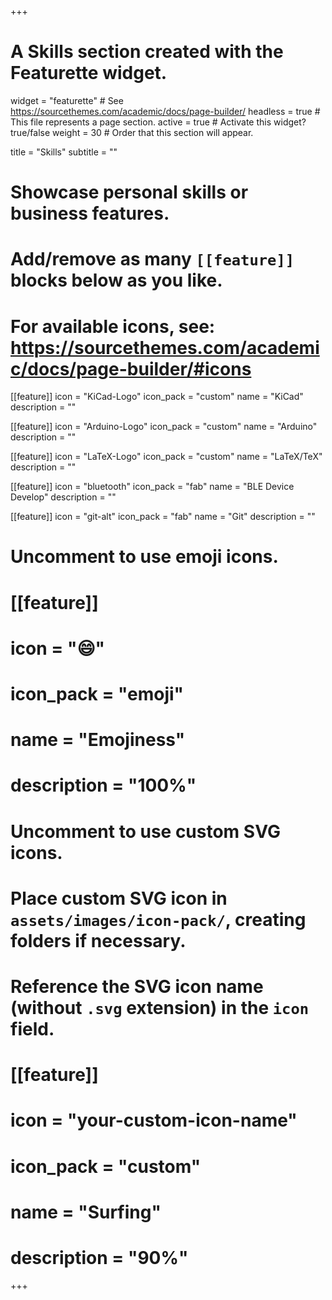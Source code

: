 +++
# A Skills section created with the Featurette widget.
widget = "featurette"  # See https://sourcethemes.com/academic/docs/page-builder/
headless = true  # This file represents a page section.
active = true  # Activate this widget? true/false
weight = 30  # Order that this section will appear.

title = "Skills"
subtitle = ""

# Showcase personal skills or business features.
# 
# Add/remove as many `[[feature]]` blocks below as you like.
# 
# For available icons, see: https://sourcethemes.com/academic/docs/page-builder/#icons

[[feature]]
  icon = "KiCad-Logo"
  icon_pack = "custom"
  name = "KiCad"
  description = ""

[[feature]]
  icon = "Arduino-Logo"
  icon_pack = "custom"
  name = "Arduino"
  description = ""

[[feature]]
  icon = "LaTeX-Logo"
  icon_pack = "custom"
  name = "LaTeX/TeX"
  description = ""

[[feature]]
  icon = "bluetooth"
  icon_pack = "fab"
  name = "BLE Device Develop"
  description = ""
  
[[feature]]
  icon = "git-alt"
  icon_pack = "fab"
  name = "Git"
  description = ""


# Uncomment to use emoji icons.
# [[feature]]
#  icon = ":smile:"
#  icon_pack = "emoji"
#  name = "Emojiness"
#  description = "100%"  

# Uncomment to use custom SVG icons.
# Place custom SVG icon in `assets/images/icon-pack/`, creating folders if necessary.
# Reference the SVG icon name (without `.svg` extension) in the `icon` field.
# [[feature]]
#  icon = "your-custom-icon-name"
#  icon_pack = "custom"
#  name = "Surfing"
#  description = "90%"

+++
